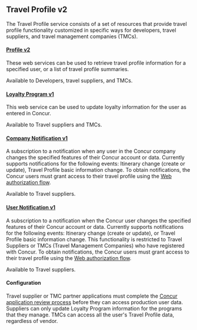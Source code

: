 
## Travel Profile v2


The Travel Profile service consists of a set of resources that provide travel profile functionality customized in specific ways for developers, travel suppliers, and travel management companies (TMCs).

#### [Profile v2](./v2.profile-resource.html)

These web services can be used to retrieve travel profile information for a specified user, or a list of travel profile summaries.

Available to Developers, travel suppliers, and TMCs.

#### [Loyalty Program v1](./v1.loyalty-program-resource.html)

This web service can be used to update loyalty information for the user as entered in Concur.

Available to Travel suppliers and TMCs.

#### [Company Notification v1](./v1.notification-company-resource.html)

A subscription to a notification when any user in the Concur company changes the specified features of their Concur account or data. Currently supports notifications for the following events: Itinerary change (create or update), Travel Profile basic information change. To obtain notifications, the Concur users must grant access to their travel profile using the [Web authorization flow](/api-reference/authentication/authorization-pre-2017.html).

Available to Travel suppliers.

#### [User Notification v1](./v1.notification-user-resource.html)

A subscription to a notification when the Concur user changes the specified features of their Concur account or data. Currently supports notifications for the following events: Itinerary change (create or update), or Travel Profile basic information change. This functionality is restricted to Travel Suppliers or TMCs (Travel Management Companies) who have registered with Concur. To obtain notifications, the Concur users must grant access to their travel profile using the [Web authorization flow](/api-reference/authentication/authorization-pre-2017.html).

Available to Travel suppliers.

####  Configuration

Travel supplier or TMC partner applications must complete the [Concur application review process](/manage-apps/app-certification.html) before they can access production user data. Suppliers can only update Loyalty Program information for the programs that they manage. TMCs can access all the user's Travel Profile data, regardless of vendor.

